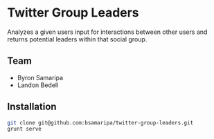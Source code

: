 Twitter Group Leaders
=========

Analyzes a given users input for interactions between other users and returns potential leaders within that social group.

Team
--------
* Byron Samaripa
* Landon Bedell

Installation
--------
```sh
git clone git@github.com:bsamaripa/twitter-group-leaders.git
grunt serve
```
